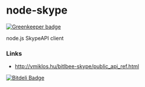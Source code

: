 node-skype
==========

[![Greenkeeper badge](https://badges.greenkeeper.io/sidorares/node-skype.svg)](https://greenkeeper.io/)

node.js SkypeAPI client


### Links

  - http://vmiklos.hu/bitlbee-skype/public_api_ref.html


[![Bitdeli Badge](https://d2weczhvl823v0.cloudfront.net/sidorares/node-skype/trend.png)](https://bitdeli.com/free "Bitdeli Badge")

